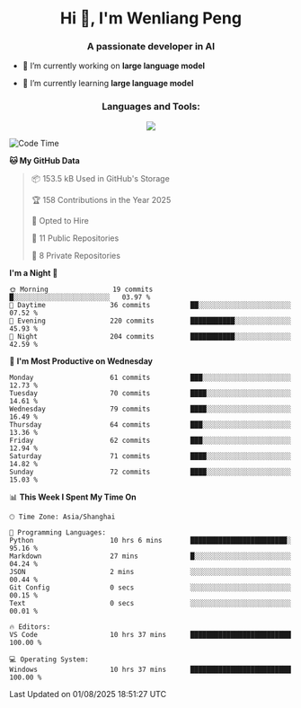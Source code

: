 <h1 align="center">Hi 👋, I'm Wenliang Peng</h1>
<h3 align="center">A passionate developer in AI</h3>

- 🔭 I’m currently working on **large language model**

- 🌱 I’m currently learning **large language model**

<!-- <h3 align="left">Connect with me:</h3> -->
<!-- <p align="left">
</p> -->

<h3 align="center">Languages and Tools:</h3>
<p align="center">
  <a href="https://skillicons.dev">
    <img src="https://skillicons.dev/icons?i=cpp,ros,docker,azure,git,linux,py,pytorch,cmake,githubactions,powershell,md&perline=6" />
  </a>
</p>


<!-- <p><img align="center" src="https://github-readme-stats.vercel.app/api/top-langs?username=bpwl0121&show_icons=true&locale=en&layout=compact" alt="bpwl0121" /></p> -->

<!-- <p><img align="center" src="https://github-readme-streak-stats.herokuapp.com/?user=bpwl0121&" alt="bpwl0121" /></p> -->

<!--START_SECTION:waka-->
![Code Time](http://img.shields.io/badge/Code%20Time-330%20hrs%208%20mins-blue)

**🐱 My GitHub Data** 

> 📦 153.5 kB Used in GitHub's Storage 
 > 
> 🏆 158 Contributions in the Year 2025
 > 
> 💼 Opted to Hire
 > 
> 📜 11 Public Repositories 
 > 
> 🔑 8 Private Repositories 
 > 
**I'm a Night 🦉** 

```text
🌞 Morning                19 commits          █░░░░░░░░░░░░░░░░░░░░░░░░   03.97 % 
🌆 Daytime                36 commits          ██░░░░░░░░░░░░░░░░░░░░░░░   07.52 % 
🌃 Evening                220 commits         ███████████░░░░░░░░░░░░░░   45.93 % 
🌙 Night                  204 commits         ███████████░░░░░░░░░░░░░░   42.59 % 
```
📅 **I'm Most Productive on Wednesday** 

```text
Monday                   61 commits          ███░░░░░░░░░░░░░░░░░░░░░░   12.73 % 
Tuesday                  70 commits          ████░░░░░░░░░░░░░░░░░░░░░   14.61 % 
Wednesday                79 commits          ████░░░░░░░░░░░░░░░░░░░░░   16.49 % 
Thursday                 64 commits          ███░░░░░░░░░░░░░░░░░░░░░░   13.36 % 
Friday                   62 commits          ███░░░░░░░░░░░░░░░░░░░░░░   12.94 % 
Saturday                 71 commits          ████░░░░░░░░░░░░░░░░░░░░░   14.82 % 
Sunday                   72 commits          ████░░░░░░░░░░░░░░░░░░░░░   15.03 % 
```


📊 **This Week I Spent My Time On** 

```text
🕑︎ Time Zone: Asia/Shanghai

💬 Programming Languages: 
Python                   10 hrs 6 mins       ████████████████████████░   95.16 % 
Markdown                 27 mins             █░░░░░░░░░░░░░░░░░░░░░░░░   04.24 % 
JSON                     2 mins              ░░░░░░░░░░░░░░░░░░░░░░░░░   00.44 % 
Git Config               0 secs              ░░░░░░░░░░░░░░░░░░░░░░░░░   00.15 % 
Text                     0 secs              ░░░░░░░░░░░░░░░░░░░░░░░░░   00.01 % 

🔥 Editors: 
VS Code                  10 hrs 37 mins      █████████████████████████   100.00 % 

💻 Operating System: 
Windows                  10 hrs 37 mins      █████████████████████████   100.00 % 
```


 Last Updated on 01/08/2025 18:51:27 UTC
<!--END_SECTION:waka-->
